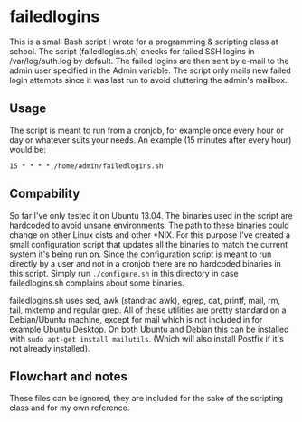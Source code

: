 # failedlogins #
This is a small Bash script I wrote for a programming & scripting class at
school. The script (failedlogins.sh) checks for failed SSH logins in 
/var/log/auth.log by default.
The failed logins are then sent by e-mail to the admin user specified in the
Admin variable.
The script only mails new failed login attempts since it was last run to avoid 
cluttering the admin's mailbox.

## Usage ##
The script is meant to run from a cronjob, for example once every hour or day
or whatever suits your needs. An example (15 minutes after every hour) would be:
```
15 * * * * /home/admin/failedlogins.sh
```

## Compability ##
So far I've only tested it on Ubuntu 13.04. The binaries used in the script are
hardcoded to avoid unsane environments. The path to these binaries
could change on other Linux dists and other *NIX.
For this purpose I've created a small configuration script that updates all the
binaries to match the current system it's being run on. Since the configuration
script is meant to run directly by a user and not in a cronjob there are no
hardcoded binaries in this script. Simply run `./configure.sh` in this
directory in case failedlogins.sh complains about some binaries.

failedlogins.sh uses sed, awk (standrad awk), egrep, cat, printf, mail, rm, tail,
mktemp and regular grep. All of these utilities are pretty standard on a 
Debian/Ubuntu machine, except for mail which is not included in for example 
Ubuntu Desktop. On both Ubuntu and Debian this can be installed with 
`sudo apt-get install mailutils`. (Which will also install Postfix if it's not
already installed).

## Flowchart and notes ##
These files can be ignored, they are included for the sake of the scripting
class and for my own reference.

